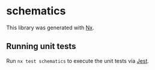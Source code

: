 # schematics

This library was generated with [Nx](https://nx.dev).


## Running unit tests

Run `nx test schematics` to execute the unit tests via [Jest](https://jestjs.io).


